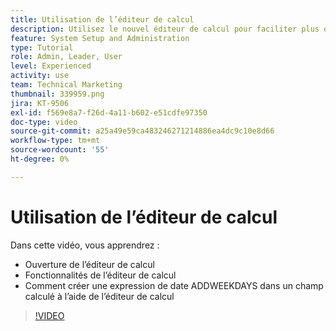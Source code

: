 ```yaml
---
title: Utilisation de l’éditeur de calcul
description: Utilisez le nouvel éditeur de calcul pour faciliter plus que jamais la création de champs personnalisés calculés.
feature: System Setup and Administration
type: Tutorial
role: Admin, Leader, User
level: Experienced
activity: use
team: Technical Marketing
thumbnail: 339959.png
jira: KT-9506
exl-id: f569e8a7-f26d-4a11-b602-e51cdfe97350
doc-type: video
source-git-commit: a25a49e59ca483246271214886ea4dc9c10e8d66
workflow-type: tm+mt
source-wordcount: '55'
ht-degree: 0%

---
```


# Utilisation de l’éditeur de calcul

Dans cette vidéo, vous apprendrez :

* Ouverture de l’éditeur de calcul
* Fonctionnalités de l’éditeur de calcul
* Comment créer une expression de date ADDWEEKDAYS dans un champ calculé à l’aide de l’éditeur de calcul

>[!VIDEO](https://video.tv.adobe.com/v/339959/?quality=12&learn=on)

